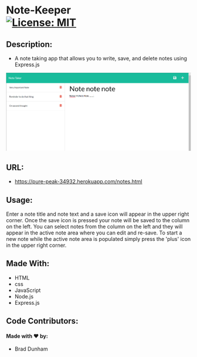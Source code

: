 # Note-Keeper <br>[![License: MIT](https://img.shields.io/badge/License-MIT-yellow.svg)](https://opensource.org/licenses/MIT)


## Description: 

* A note taking app that allows you to write, save, and delete notes using Express.js

![Note-Keeper](./public/assets/images/note-keeper.png)

## URL:

* <a href='https://pure-peak-34932.herokuapp.com/notes.html'>https://pure-peak-34932.herokuapp.com/notes.html</a>

## Usage:

Enter a note title and note text and a save icon will appear in the upper right corner.  Once the save icon is pressed your note will be saved to the column on the left.  You can select notes from the column on the left and they will appear in the active note area where you can edit and re-save.  To start a new note while the active note area is populated simply press the 'plus' icon in the upper right corner.

## Made With:

* HTML
* css
* JavaScript
* Node.js
* Express.js

## Code Contributors:

#### Made with ❤️ by:

* Brad Dunham



    
